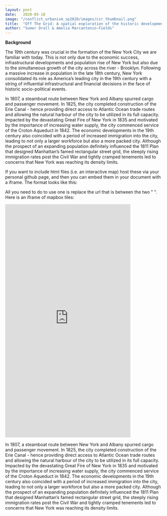 ```yaml
---
layout: post
date:   2020-05-10
image: "/conflict_urbanism_sp2020/images/csr_thumbnail.png"
title:  "Off The Grid: A spatial exploration of the historic development of the Brooklyn street grid"
author: "Sumer Drall & Amelia Marcantonio-Fields"
---
```


**Background**  

The 19th century was crucial in the formation of the New York City we are familiar with today. This is not only due to the economic success, infrastructural developments and population rise of New York but also due to the simultaneous growth of the city across the river - Brooklyn. 
Following a massive increase in population in the late 18th century, New York consolidated its role as America’s leading city in the 19th century with a string of influential infrastructural and financial decisions in the face of historic socio-political events.   

In 1807, a steamboat route between New York and Albany spurred cargo and passenger movement. In 1825, the city completed construction of the Erie Canal - hence providing direct access to Atlantic Ocean trade routes and allowing the natural harbour of the city to be utilized in its full capacity. Impacted by the devastating Great Fire of New York in 1835 and motivated by the importance of increasing water supply, the city commenced service of the Croton Aqueduct in 1842. The economic developments in the 19th century also coincided with a period of increased immigration into the city, leading to not only a larger workforce but also a more packed city. Although the prospect of an expanding population definitely influenced the 1811 Plan that designed Manhattan’s famed rectangular street grid, the steeply rising immigration rates post the Civil War and tightly cramped tenements led to concerns that New York was reaching its density limits. 



If you want to include html files (i.e. an interactive map) host these via your personal github page, and then you can embed them in your document with a iframe. The format looks like this:  


All you need to do to use one is replace the url that is between the two " ". Here is an iframe of mapbox tiles:  

<iframe frameborder="0" class="juxtapose" width="80%" height="750" src="https://cdn.knightlab.com/libs/juxtapose/latest/embed/index.html?uid=04abaf38-928a-11ea-a879-0edaf8f81e27"></iframe>

In 1807, a steamboat route between New York and Albany spurred cargo and passenger movement. In 1825, the city completed construction of the Erie Canal - hence providing direct access to Atlantic Ocean trade routes and allowing the natural harbour of the city to be utilized in its full capacity. Impacted by the devastating Great Fire of New York in 1835 and motivated by the importance of increasing water supply, the city commenced service of the Croton Aqueduct in 1842. The economic developments in the 19th century also coincided with a period of increased immigration into the city, leading to not only a larger workforce but also a more packed city. Although the prospect of an expanding population definitely influenced the 1811 Plan that designed Manhattan’s famed rectangular street grid, the steeply rising immigration rates post the Civil War and tightly cramped tenements led to concerns that New York was reaching its density limits. 
